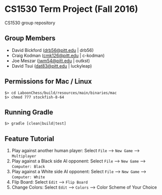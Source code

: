 # CS1530 Term Project (Fall 2016)  
CS1530 group repository  

## Group Members  
- David Bickford (drb56@pitt.edu | drb56)  
- Craig Kodman (cmk126@pitt.edu | c-kodman)  
- Joe Meszar (jwm54@pitt.edu | outkst)  
- David Tsui (dat83@pitt.edu | luckyleap)  

## Permissions for Mac / Linux
```
$> cd LaboonChess/build/resources/main/binaries/mac
$> chmod 777 stockfish-8-64
```
## Running Gradle
```
$> gradle [clean|build|test]
```
## Feature Tutorial

1. Play against another human player:
   Select `File` --> `New Game` --> `Multiplayer`
2. Play against a Black side AI opponent:
   Select `File` --> `New Game` --> `Computer: Black`
3. Play against a White side AI opponent:
   Select `File` --> `New Game` --> `Computer: White`
4. Flip Board:
   Select `Edit` --> `Flip Board`
5. Change Colors:
   Select `Edit` --> `Colors` --> Color Scheme of Your Choice
                                  
